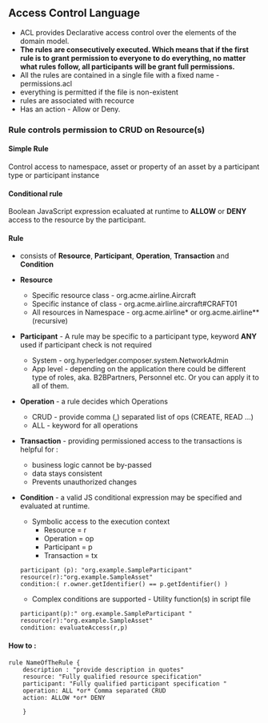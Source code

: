 ## Access Control Language 

- ACL provides Declarative access control over the elements of the domain model.
- __The rules are consecutively executed. Which means that if the first rule is to grant permission to everyone to do everything, no matter what rules follow, all participants will be grant full permissions.__ 
- All the rules are contained in a single file with a fixed name - permissions.acl
- everything is permitted if the file is non-existent
- rules are associated with recource
- Has an action - Allow or Deny.
### Rule controls permission to CRUD on Resource(s)

#### Simple Rule 
Control access to namespace, asset or property of an asset by a participant type or participant instance

#### Conditional rule 
Boolean JavaScript expression ecaluated at runtime to __ALLOW__ or __DENY__ access to the resource by the participant. 

#### Rule 
- consists of __Resource__, __Participant__, __Operation__, __Transaction__ and __Condition__

- __Resource__ 
    - Specific resource class - org.acme.airline.Aircraft
    - Specific instance of class - org.acme.airline.aircraft#CRAFT01
    - All resources in Namespace - org.acme.airline* or org.acme.airline** (recursive)
- __Participant__ - A rule may be specific to a participant type, keyword __ANY__ used if participant check is not required 
    - System - org.hyperledger.composer.system.NetworkAdmin
    - App level - depending on the application there could be different type of roles, aka. B2BPartners, Personnel etc. Or you can apply it to all of them. 
- __Operation__ - a rule decides which Operations 
    - CRUD - provide comma (,) separated list of ops (CREATE, READ ...)
    - ALL - keyword for all operations
- __Transaction__ - providing permissioned access to the transactions is helpful for : 
    - business logic cannot be by-passed 
    - data stays consistent 
    - Prevents unauthorized changes
- __Condition__ - a valid JS conditional expression may be specified and evaluated at runtime.
    - Symbolic access to the execution context 
        - Resource = r 
        - Operation = op
        - Participant = p 
        - Transaction = tx
    ```
    participant (p): "org.example.SampleParticipant"
    resource(r):"org.example.SampleAsset"
    condition:( r.owner.getIdentifier() == p.getIdentifier() )
    ```
    - Complex conditions are supported - Utility function(s) in script file
    ```
    participant(p):" org.example.SampleParticipant "
    resource(r):"org.example.SampleAsset"
    condition: evaluateAccess(r,p)
    ```
    
#### How to : 
```
rule NameOfTheRule { 
    description : "provide description in quotes"
    resource: "Fully qualified resource specification"
    participant: "Fully qualified participant specification " 
    operation: ALL *or* Comma separated CRUD
    action: ALLOW *or* DENY

    } 
``` 

